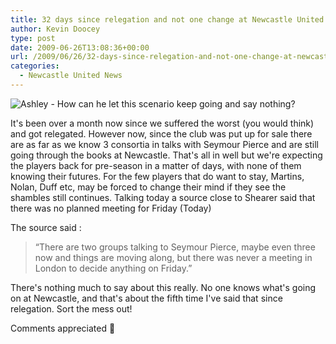 ```yaml
---
title: 32 days since relegation and not one change at Newcastle United
author: Kevin Doocey
type: post
date: 2009-06-26T13:08:36+00:00
url: /2009/06/26/32-days-since-relegation-and-not-one-change-at-newcastle-united/
categories:
  - Newcastle United News
---
```


![Ashley - How can he let this scenario keep going and say nothing?](https://static.guim.co.uk/sys-images/Football/Pix/pictures/2009/1/6/1231281550034/Mike-Ashley-001.jpg)

It's been over a month now since we suffered the worst (you would think) and got relegated. However now, since the club was put up for sale there are as far as we know 3 consortia in talks with Seymour Pierce and are still going through the books at Newcastle. That's all in well but we're expecting the players back for pre-season in a matter of days, with none of them knowing their futures. For the few players that do want to stay, Martins, Nolan, Duff etc, may be forced to change their mind if they see the shambles still continues. Talking today a source close to Shearer said that there was no planned meeting for Friday (Today)

The source said :

> “There are two groups talking to Seymour Pierce, maybe even three now and things are moving along, but there was never a meeting in London to decide anything on Friday.”

There's nothing much to say about this really. No one knows what's going on at Newcastle, and that's about the fifth time I've said that since relegation. Sort the mess out!

Comments appreciated 🙂
